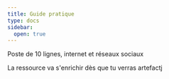 ```yaml
---
title: Guide pratique
type: docs
sidebar:
  open: true
---
```


Poste de 10 lignes, internet et réseaux sociaux

La ressource va s'enrichir dès que tu verras artefactj
